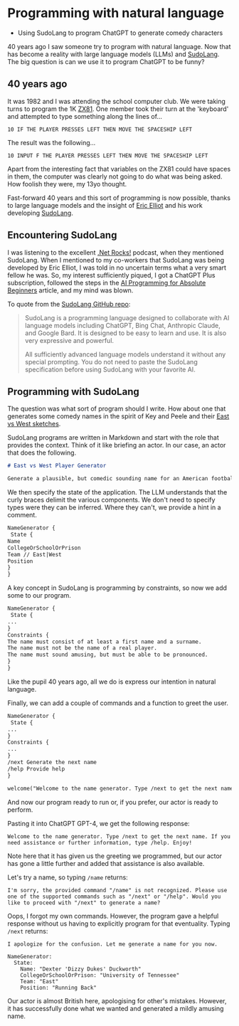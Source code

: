 # Programming with natural language

- Using SudoLang to program ChatGPT to generate comedy characters

40 years ago I saw someone try to program with natural language. Now that has become a reality with large language models (LLMs) and [SudoLang](https://github.com/paralleldrive/sudolang-llm-support). The big question is can we use it to program ChatGPT to be funny?

## 40 years ago

It was 1982 and I was attending the school computer club. We were taking turns to program the 1K [ZX81](http://www.zx81stuff.org.uk/zx81/jtyone.html). One member took their turn at the 'keyboard' and attempted to type something along the lines of...

```text
10 IF THE PLAYER PRESSES LEFT THEN MOVE THE SPACESHIP LEFT
```

The result was the following...

```text
10 INPUT F THE PLAYER PRESSES LEFT THEN MOVE THE SPACESHIP LEFT
```

Apart from the interesting fact that variables on the ZX81 could have spaces in them, the computer was clearly not going to do what was being asked. How foolish they were, my 13yo thought.

Fast-forward 40 years and this sort of programming is now possible, thanks to large language models and the insight of [Eric Elliot](TODO) and his work developing [SudoLang](TODO).

## Encountering SudoLang

I was listening to the excellent [.Net Rocks!](https://www.dotnetrocks.com/details/1865) podcast, when they mentioned SudoLang. When I mentioned to my co-workers that SudoLang was being developed by Eric Elliot, I was told in no uncertain terms what a very smart fellow he was. So, my interest sufficiently piqued, I got a ChatGPT Plus subscription, followed the steps in the [AI Programming for Absolute Beginners](https://medium.com/javascript-scene/ai-programming-for-absolute-beginners-16ac3fc6dea6) article, and my mind was blown.

To quote from the [SudoLang GitHub repo](https://github.com/paralleldrive/sudolang-llm-support):

> SudoLang is a programming language designed to collaborate with AI language models including ChatGPT, Bing Chat, Anthropic Claude, and Google Bard. It is designed to be easy to learn and use. It is also very expressive and powerful.
>
> All sufficiently advanced language models understand it without any special prompting. You do not need to paste the SudoLang specification before using SudoLang with your favorite AI.

## Programming with SudoLang

The question was what sort of program should I write. How about one that generates some comedy names in the spirit of Key and Peele and their [East vs West sketches](https://www.youtube.com/watch?v=gODZzSOelss).

SudoLang programs are written in Markdown and start with the role that provides the context. Think of it like briefing an actor. In our case, an actor that does the following.

```md
# East vs West Player Generator

Generate a plausible, but comedic sounding name for an American football player.
```

We then specify the state of the application. The LLM understands that the curly braces delimit the various components. We don't need to specify types were they can be inferred. Where they can't, we provide a hint in a comment.

```md
NameGenerator {  
 State {
Name
CollegeOrSchoolOrPrison
Team // East|West
Position
}
}
```

A key concept in SudoLang is programming by constraints, so now we add some to our program.

```md
NameGenerator {  
 State {
...
}
Constraints {
The name must consist of at least a first name and a surname.
The name must not be the name of a real player.
The name must sound amusing, but must be able to be pronounced.
}
}
```

Like the pupil 40 years ago, all we do is express our intention in natural language.

Finally, we can add a couple of commands and a function to greet the user.

```md
NameGenerator {  
 State {
...
}
Constraints {
...
}
/next Generate the next name
/help Provide help
}

welcome("Welcome to the name generator. Type /next to get the next name")
```

And now our program ready to run or, if you prefer, our actor is ready to perform.

Pasting it into ChatGPT GPT-4, we get the following response:

```text
Welcome to the name generator. Type /next to get the next name. If you need assistance or further information, type /help. Enjoy!
```

Note here that it has given us the greeting we programmed, but our actor has gone a little further and added that assistance is also available.

Let's try a name, so typing `/name` returns:

```text
I'm sorry, the provided command "/name" is not recognized. Please use one of the supported commands such as "/next" or "/help". Would you like to proceed with "/next" to generate a name?
```

Oops, I forgot my own commands. However, the program gave a helpful response without us having to explicitly program for that eventuality. Typing `/next` returns:

```text
I apologize for the confusion. Let me generate a name for you now.

NameGenerator:
  State:
    Name: "Dexter 'Dizzy Dukes' Duckworth"
    CollegeOrSchoolOrPrison: "University of Tennessee"
    Team: "East"
    Position: "Running Back"
```

Our actor is almost British here, apologising for other's mistakes. However, it has successfully done what we wanted and generated a mildly amusing name.
